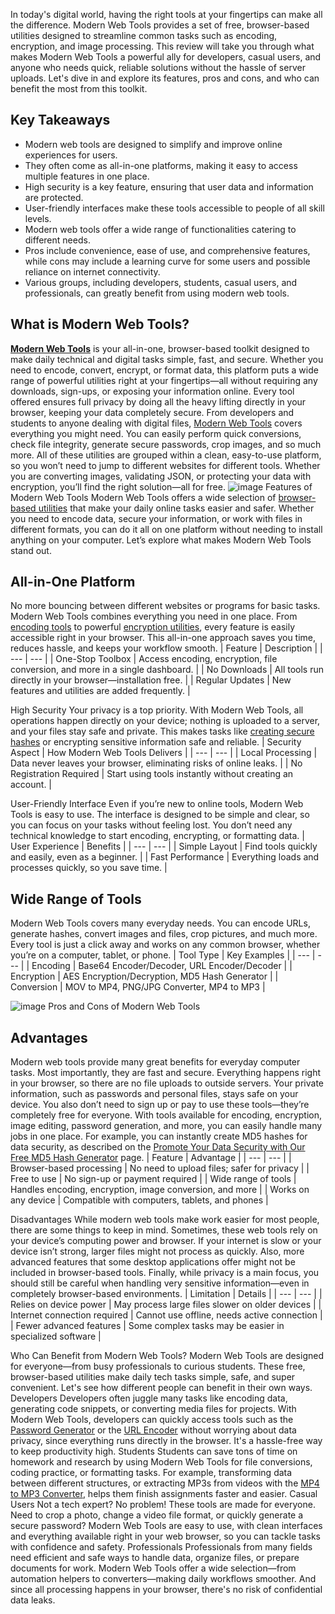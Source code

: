 In today's digital world, having the right tools at your fingertips can make all the difference. Modern Web Tools provides a set of free, browser-based utilities designed to streamline common tasks such as encoding, encryption, and image processing. This review will take you through what makes Modern Web Tools a powerful ally for developers, casual users, and anyone who needs quick, reliable solutions without the hassle of server uploads. Let's dive in and explore its features, pros and cons, and who can benefit the most from this toolkit.
## Key Takeaways
- Modern web tools are designed to simplify and improve online experiences for users.
- They often come as all-in-one platforms, making it easy to access multiple features in one place.
- High security is a key feature, ensuring that user data and information are protected.
- User-friendly interfaces make these tools accessible to people of all skill levels.
- Modern web tools offer a wide range of functionalities catering to different needs.
- Pros include convenience, ease of use, and comprehensive features, while cons may include a learning curve for some users and possible reliance on internet connectivity.
- Various groups, including developers, students, casual users, and professionals, can greatly benefit from using modern web tools.
## What is Modern Web Tools?
**[Modern Web Tools](https://www.modernwebtools.com/en/about)** is your all-in-one, browser-based toolkit designed to make daily technical and digital tasks simple, fast, and secure. Whether you need to encode, convert, encrypt, or format data, this platform puts a wide range of powerful utilities right at your fingertips—all without requiring any downloads, sign-ups, or exposing your information online. Every tool offered ensures full privacy by doing all the heavy lifting directly in your browser, keeping your data completely secure.
From developers and students to anyone dealing with digital files, [Modern Web Tools](https://www.modernwebtools.com/en/tools) covers everything you might need. You can easily perform quick conversions, check file integrity, generate secure passwords, crop images, and so much more. All of these utilities are grouped within a clean, easy-to-use platform, so you won’t need to jump to different websites for different tools. Whether you are converting images, validating JSON, or protecting your data with encryption, you’ll find the right solution—all for free.
![image](./pimg_52ead7e2872980512e39_1748311474.jpeg)
Features of Modern Web Tools
Modern Web Tools offers a wide selection of [browser-based utilities](https://www.modernwebtools.com/en/tools) that make your daily online tasks easier and safer. Whether you need to encode data, secure your information, or work with files in different formats, you can do it all on one platform without needing to install anything on your computer. Let’s explore what makes Modern Web Tools stand out.
## All-in-One Platform
No more bouncing between different websites or programs for basic tasks. Modern Web Tools combines everything you need in one place. From [encoding tools](https://www.modernwebtools.com/en/tools/encoding) to powerful [encryption utilities](https://www.modernwebtools.com/en/tools/encryption), every feature is easily accessible right in your browser. This all-in-one approach saves you time, reduces hassle, and keeps your workflow smooth.
| Feature | Description |
| --- | --- |
| One-Stop Toolbox | Access encoding, encryption, file conversion, and more in a single dashboard. |
| No Downloads | All tools run directly in your browser—installation free. |
| Regular Updates | New features and utilities are added frequently. |

High Security
Your privacy is a top priority. With Modern Web Tools, all operations happen directly on your device; nothing is uploaded to a server, and your files stay safe and private. This makes tasks like [creating secure hashes](https://www.modernwebtools.com/en/blog/promote-your-data-security-with-our-free-md5-hash-generator) or encrypting sensitive information safe and reliable.
| Security Aspect | How Modern Web Tools Delivers |
| --- | --- |
| Local Processing | Data never leaves your browser, eliminating risks of online leaks. |
| No Registration Required | Start using tools instantly without creating an account. |

User-Friendly Interface
Even if you’re new to online tools, Modern Web Tools is easy to use. The interface is designed to be simple and clear, so you can focus on your tasks without feeling lost. You don’t need any technical knowledge to start encoding, encrypting, or formatting data.
| User Experience | Benefits |
| --- | --- |
| Simple Layout | Find tools quickly and easily, even as a beginner. |
| Fast Performance | Everything loads and processes quickly, so you save time. |

## Wide Range of Tools
Modern Web Tools covers many everyday needs. You can encode URLs, generate hashes, convert images and files, crop pictures, and much more. Every tool is just a click away and works on any common browser, whether you’re on a computer, tablet, or phone.
| Tool Type | Key Examples |
| --- | --- |
| Encoding | Base64 Encoder/Decoder, URL Encoder/Decoder |
| Encryption | AES Encryption/Decryption, MD5 Hash Generator |
| Conversion | MOV to MP4, PNG/JPG Converter, MP4 to MP3 |

![image](./pimg_7128e2acd4785143c2ac_1748311479.jpeg)
Pros and Cons of Modern Web Tools
## Advantages
Modern web tools provide many great benefits for everyday computer tasks. Most importantly, they are fast and secure. Everything happens right in your browser, so there are no file uploads to outside servers. Your private information, such as passwords and personal files, stays safe on your device. You also don’t need to sign up or pay to use these tools—they’re completely free for everyone. With tools available for encoding, encryption, image editing, password generation, and more, you can easily handle many jobs in one place. For example, you can instantly create MD5 hashes for data security, as described on the [Promote Your Data Security with Our Free MD5 Hash Generator](https://www.modernwebtools.com/en/blog/promote-your-data-security-with-our-free-md5-hash-generator) page.
| Feature | Advantage |
| --- | --- |
| Browser-based processing | No need to upload files; safer for privacy |
| Free to use | No sign-up or payment required |
| Wide range of tools | Handles encoding, encryption, image conversion, and more |
| Works on any device | Compatible with computers, tablets, and phones |

Disadvantages
While modern web tools make work easier for most people, there are some things to keep in mind. Sometimes, these web tools rely on your device’s computing power and browser. If your internet is slow or your device isn’t strong, larger files might not process as quickly. Also, more advanced features that some desktop applications offer might not be included in browser-based tools. Finally, while privacy is a main focus, you should still be careful when handling very sensitive information—even in completely browser-based environments.
| Limitation | Details |
| --- | --- |
| Relies on device power | May process large files slower on older devices |
| Internet connection required | Cannot use offline, needs active connection |
| Fewer advanced features | Some complex tasks may be easier in specialized software |

Who Can Benefit from Modern Web Tools?
Modern Web Tools are designed for everyone—from busy professionals to curious students. These free, browser-based utilities make daily tech tasks simple, safe, and super convenient. Let's see how different people can benefit in their own ways.
Developers
Developers often juggle many tasks like encoding data, generating code snippets, or converting media files for projects. With Modern Web Tools, developers can quickly access tools such as the [Password Generator](https://www.modernwebtools.com/en/tools/generation) or the [URL Encoder](https://www.modernwebtools.com/en/tools/encoding/url-encoder) without worrying about data privacy, since everything runs directly in the browser. It's a hassle-free way to keep productivity high.
Students
Students can save tons of time on homework and research by using Modern Web Tools for file conversions, coding practice, or formatting tasks. For example, transforming data between different structures, or extracting MP3s from videos with the [MP4 to MP3 Converter](https://www.modernwebtools.com/en/tools/conversion/mp4-to-mp3-converter), helps them finish assignments faster and easier.
Casual Users
Not a tech expert? No problem! These tools are made for everyone. Need to crop a photo, change a video file format, or quickly generate a secure password? Modern Web Tools are easy to use, with clean interfaces and everything available right in your web browser, so you can tackle tasks with confidence and safety.
Professionals
Professionals from many fields need efficient and safe ways to handle data, organize files, or prepare documents for work. Modern Web Tools offer a wide selection—from automation helpers to converters—making daily workflows smoother. And since all processing happens in your browser, there's no risk of confidential data leaks.
